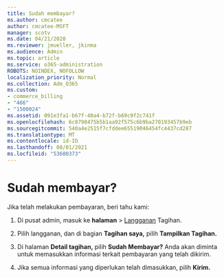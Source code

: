```yaml
---
title: Sudah membayar?
ms.author: cmcatee
author: cmcatee-MSFT
manager: scotv
ms.date: 04/21/2020
ms.reviewer: jmueller, jkinma
ms.audience: Admin
ms.topic: article
ms.service: o365-administration
ROBOTS: NOINDEX, NOFOLLOW
localization_priority: Normal
ms.collection: Adm_O365
ms.custom:
- commerce_billing
- "466"
- "1500024"
ms.assetid: 091e3fa1-b67f-40a4-b72f-b69c9f2c741f
ms.openlocfilehash: 6c0798475b5b1aa92f575c6b9ba270193457b9eb
ms.sourcegitcommit: 540a4e2515f7cfddee65519046454fc4437cd287
ms.translationtype: MT
ms.contentlocale: id-ID
ms.lasthandoff: 08/01/2021
ms.locfileid: "53680373"
---
```

# <a name="already-paid"></a>Sudah membayar?

Jika telah melakukan pembayaran, beri tahu kami:
  
1. Di pusat admin, masuk ke **halaman** \> [Langganan](https://go.microsoft.com/fwlink/p/?linkid=842054) Tagihan.

2. Pilih langganan, dan di bagian **Tagihan saya,** pilih **Tampilkan Tagihan.**

3. Di halaman **Detail tagihan,** pilih **Sudah Membayar?** Anda akan diminta untuk memasukkan informasi terkait pembayaran yang telah dikirim.

4. Jika semua informasi yang diperlukan telah dimasukkan, pilih **Kirim.**